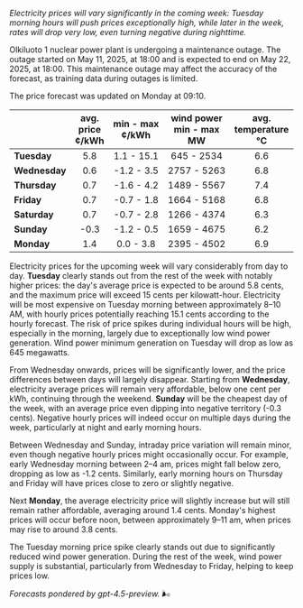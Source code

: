 *Electricity prices will vary significantly in the coming week: Tuesday morning hours will push prices exceptionally high, while later in the week, rates will drop very low, even turning negative during nighttime.*

Olkiluoto 1 nuclear power plant is undergoing a maintenance outage. The outage started on May 11, 2025, at 18:00 and is expected to end on May 22, 2025, at 18:00. This maintenance outage may affect the accuracy of the forecast, as training data during outages is limited.

The price forecast was updated on Monday at 09:10.

|              | avg.<br>price<br>¢/kWh | min - max<br>¢/kWh | wind power<br>min - max<br>MW | avg.<br>temperature<br>°C |
|:-------------|:----------------------:|:------------------:|:-----------------------------:|:-------------------------:|
| **Tuesday**  |          5.8           |     1.1 - 15.1     |          645 - 2534           |            6.6            |
| **Wednesday**|          0.6           |    -1.2 - 3.5      |         2757 - 5263           |            6.8            |
| **Thursday** |          0.7           |    -1.6 - 4.2      |         1489 - 5567           |            7.4            |
| **Friday**   |          0.7           |    -0.7 - 1.8      |         1664 - 5168           |            6.8            |
| **Saturday** |          0.7           |    -0.7 - 2.8      |         1266 - 4374           |            6.3            |
| **Sunday**   |         -0.3           |    -1.2 - 0.5      |         1659 - 4675           |            6.2            |
| **Monday**   |          1.4           |     0.0 - 3.8      |         2395 - 4502           |            6.9            |

Electricity prices for the upcoming week will vary considerably from day to day. **Tuesday** clearly stands out from the rest of the week with notably higher prices: the day's average price is expected to be around 5.8 cents, and the maximum price will exceed 15 cents per kilowatt-hour. Electricity will be most expensive on Tuesday morning between approximately 8–10 AM, with hourly prices potentially reaching 15.1 cents according to the hourly forecast. The risk of price spikes during individual hours will be high, especially in the morning, largely due to exceptionally low wind power generation. Wind power minimum generation on Tuesday will drop as low as 645 megawatts.

From Wednesday onwards, prices will be significantly lower, and the price differences between days will largely disappear. Starting from **Wednesday**, electricity average prices will remain very affordable, below one cent per kWh, continuing through the weekend. **Sunday** will be the cheapest day of the week, with an average price even dipping into negative territory (-0.3 cents). Negative hourly prices will indeed occur on multiple days during the week, particularly at night and early morning hours.

Between Wednesday and Sunday, intraday price variation will remain minor, even though negative hourly prices might occasionally occur. For example, early Wednesday morning between 2–4 am, prices might fall below zero, dropping as low as -1.2 cents. Similarly, early morning hours on Thursday and Friday will have prices close to zero or slightly negative.

Next **Monday**, the average electricity price will slightly increase but will still remain rather affordable, averaging around 1.4 cents. Monday's highest prices will occur before noon, between approximately 9–11 am, when prices may rise to around 3.8 cents.

The Tuesday morning price spike clearly stands out due to significantly reduced wind power generation. During the rest of the week, wind power supply is substantial, particularly from Wednesday to Friday, helping to keep prices low.

*Forecasts pondered by gpt-4.5-preview.* 🌬️

